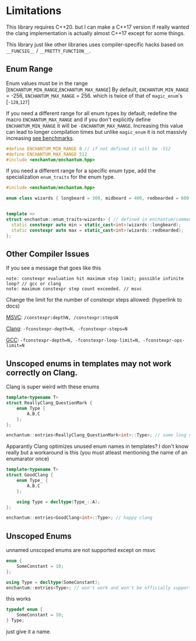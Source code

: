 # Limitations

This library requires C++20. but I can make a C++17 version if really wanted the clang implementation is actually almost C++17 except for some things.

This library just like other libraries uses compiler-specific hacks based on `__FUNCSIG__` / `__PRETTY_FUNCTION__`.

## Enum Range

Enum values must be in the range [`ENCHANTUM_MIN_RANGE`,`ENCHANTUM_MAX_RANGE`] 
By default, `ENCHANTUM_MIN_RANGE` = -256, `ENCHANTUM_MAX_RANGE` = 256. which is twice of that of `magic_enum`'s [`-128`,`127`]

If you need a different range for all enum types by default, redefine the macro `ENCHANTUM_MAX_RANGE` and if you don't explicitly define `ENCHANTUM_MIN_RANGE` it will be `-ENCHANTUM_MAX_RANGE`. Increasing this value can lead to longer compilation times but unlike `magic_enum` it is not massivly increasing [see benchmarks](../README.md#compile-time-benchmarks).

```cpp
#define ENCHANTUM_MIN_RANGE 0 // if not defined it will be -512
#define ENCHANTUM_MAX_RANGE 512
#include <enchantum/enchantum.hpp>
```

If you need a different range for a specific enum type, add the specialization `enum_traits` for the enum type.

```cpp
#include <enchantum/enchantum.hpp>

enum class wizards { longbeard = 300, midbeard = 400, redbearded = 600 };


template <> 
struct enchantum::enum_traits<wizards> { // defined in enchantum/common.hpp you only need that header
  static constexpr auto min = static_cast<int>(wizards::longbeard);
  static constexpr auto max = static_cast<int>(wizards::redbearded);
};
```

## Other Compiler Issues

If you see a message that goes like this

```
note: constexpr evaluation hit maximum step limit; possible infinite loop? // gcc or clang
note: maximum constexpr step count exceeded. // msvc
```

Change the limit for the number of constexpr steps allowed: (hyperlink to docs)

[MSVC](https://docs.microsoft.com/en-us/cpp/build/reference/constexpr-control-constexpr-evaluation): `/constexpr:depthN, /constexpr:stepsN`

[Clang](https://clang.llvm.org/docs/UsersManual.html#controlling-implementation-limits): `-fconstexpr-depth=N, -fconstexpr-steps=N`

[GCC](https://gcc.gnu.org/onlinedocs/gcc-14.2.0/gcc/C_002b_002b-Dialect-Options.html#index-fconstexpr-depth): `-fconstexpr-depth=N, -fconstexpr-loop-limit=N, -fconstexpr-ops-limit=N`

## Unscoped enums in templates may not work correctly on Сlang.

Clang is super weird with these enums

```cpp
template<typename T>
struct ReallyClang_QuestionMark {
    enum Type {
        A,B,C
    };
};

enchantum::entries<ReallyClang_QuestionMark<int>::Type>; // some long compiler error
```

Apparantly Clang optimizes unused  enum names in templates? I don't know really but a workaround is this (you must atleast mentioning the name of an enumarator once)

```cpp
template<typename T>
struct GoodClang {
    enum Type_ {
        A,B,C
    };

    using Type = decltype(Type_::A);
};

enchantum::entries<GoodClang<int>::Type>; // happy clang
```

## Unscoped Enums

unnamed unscoped enums are not supported except on msvc

```cpp
enum {
    SomeConstant = 10;
};

using Type = decltype(SomeConstant);
enchantum::entries<Type>; // won't work and won't be officially supported
```

this works

```cpp
typedef enum {
    SomeConstant = 10;
} Type;
```

just give it a name.
